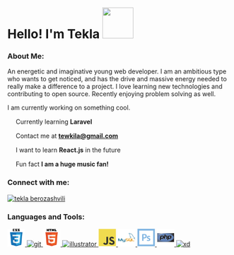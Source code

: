 <h1 align="left">Hello! I'm Tekla <img src="https://media.giphy.com/media/XYyxh0R1XilajMWB8X/giphy.gif" width="70" height="70" />
</h1>

<h3> About Me: </h3>
An energetic and imaginative young web developer. I am an ambitious type who wants to get noticed, and has the drive and massive energy needed to really make a difference to a project.
I love learning new technologies and contributing to open source. Recently enjoying problem solving as well.

I am currently working on something cool.  </br>

<img src="https://media.giphy.com/media/wnMqXoC8IPTJ5Tiauo/giphy.gif" width="15" height="15"  />   Currently learning  **Laravel**

<img src="https://media.giphy.com/media/IgKx24q6hOAVTjWSB9/giphy.gif" width="15" height="15"  />   Contact me at **tewkila@gmail.com**

<img src="https://media.giphy.com/media/20KOWrJlAGHb9bDhXf/giphy.gif" width="15" height="15"  />   I want to learn **React.js** in the future

<img src="https://media.giphy.com/media/YQMiQtopRjjZRSYRJF/giphy.gif" width="15" height="15"  />   Fun fact **I am a huge music fan!**



<h3 align="left">Connect with me:</h3>
<p align="left">
<a href="https://www.linkedin.com/in/tekla-berozashvili-47bb1b229/" target="blank"><img align="center" src="https://raw.githubusercontent.com/rahuldkjain/github-profile-readme-generator/master/src/images/icons/Social/linked-in-alt.svg" alt="tekla berozashvili" height="30" width="40" /></a>
</p>


<h3 align="left">Languages and Tools:</h3>
<p align="left"> <a href="https://www.w3schools.com/css/" target="_blank" rel="noreferrer"> <img src="https://raw.githubusercontent.com/devicons/devicon/master/icons/css3/css3-original-wordmark.svg" alt="css3" width="40" height="40"/> </a> <a href="https://git-scm.com/" target="_blank" rel="noreferrer"> <img src="https://www.vectorlogo.zone/logos/git-scm/git-scm-icon.svg" alt="git" width="40" height="40"/> </a> <a href="https://www.w3.org/html/" target="_blank" rel="noreferrer"> <img src="https://raw.githubusercontent.com/devicons/devicon/master/icons/html5/html5-original-wordmark.svg" alt="html5" width="40" height="40"/> </a> <a href="https://www.adobe.com/in/products/illustrator.html" target="_blank" rel="noreferrer"> <img src="https://www.vectorlogo.zone/logos/adobe_illustrator/adobe_illustrator-icon.svg" alt="illustrator" width="40" height="40"/> </a> <a href="https://developer.mozilla.org/en-US/docs/Web/JavaScript" target="_blank" rel="noreferrer"> <img src="https://raw.githubusercontent.com/devicons/devicon/master/icons/javascript/javascript-original.svg" alt="javascript" width="40" height="40"/> </a> <a href="https://www.mysql.com/" target="_blank" rel="noreferrer"> <img src="https://raw.githubusercontent.com/devicons/devicon/master/icons/mysql/mysql-original-wordmark.svg" alt="mysql" width="40" height="40"/> </a> <a href="https://www.photoshop.com/en" target="_blank" rel="noreferrer"> <img src="https://raw.githubusercontent.com/devicons/devicon/master/icons/photoshop/photoshop-line.svg" alt="photoshop" width="40" height="40"/> </a> <a href="https://www.php.net" target="_blank" rel="noreferrer"> <img src="https://raw.githubusercontent.com/devicons/devicon/master/icons/php/php-original.svg" alt="php" width="40" height="40"/> </a> <a href="https://www.adobe.com/products/xd.html" target="_blank" rel="noreferrer"> <img src="https://cdn.worldvectorlogo.com/logos/adobe-xd.svg" alt="xd" width="40" height="40"/> </a> </p>
